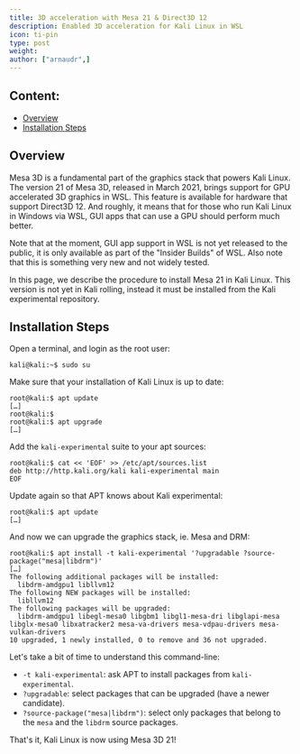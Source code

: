 ```yaml
---
title: 3D acceleration with Mesa 21 & Direct3D 12
description: Enabled 3D acceleration for Kali Linux in WSL
icon: ti-pin
type: post
weight:
author: ["arnaudr",]
---
```


## Content:

- [Overview](#overview)
- [Installation Steps](#installation-steps)

## Overview

Mesa 3D is a fundamental part of the graphics stack that powers Kali Linux. The version 21 of Mesa 3D, released in March 2021, brings support for GPU accelerated 3D graphics in WSL. This feature is available for hardware that support Direct3D 12. And roughly, it means that for those who run Kali Linux in Windows via WSL, GUI apps that can use a GPU should perform much better.

Note that at the moment, GUI app support in WSL is not yet released to the public, it is only available as part of the "Insider Builds" of WSL. Also note that this is something very new and not widely tested.

In this page, we describe the procedure to install Mesa 21 in Kali Linux. This version is not yet in Kali rolling, instead it must be installed from the Kali experimental repository.

## Installation Steps

Open a terminal, and login as the root user:

```console
kali@kali:~$ sudo su
```

Make sure that your installation of Kali Linux is up to date:

```console
root@kali:$ apt update
[…]
root@kali:$
root@kali:$ apt upgrade
[…]
```

Add the `kali-experimental` suite to your apt sources:

```console
root@kali:$ cat << 'EOF' >> /etc/apt/sources.list
deb http://http.kali.org/kali kali-experimental main
EOF
```

Update again so that APT knows about Kali experimental:

```console
root@kali:$ apt update
[…]
```

And now we can upgrade the graphics stack, ie. Mesa and DRM:

```console
root@kali:$ apt install -t kali-experimental '?upgradable ?source-package("mesa|libdrm")'
[…]
The following additional packages will be installed:
  libdrm-amdgpu1 libllvm12
The following NEW packages will be installed:
  libllvm12
The following packages will be upgraded:
  libdrm-amdgpu1 libegl-mesa0 libgbm1 libgl1-mesa-dri libglapi-mesa libglx-mesa0 libxatracker2 mesa-va-drivers mesa-vdpau-drivers mesa-vulkan-drivers
10 upgraded, 1 newly installed, 0 to remove and 36 not upgraded.
```

Let's take a bit of time to understand this command-line:
- `-t kali-experimental`: ask APT to install packages from `kali-experimental`.
- `?upgradable`: select packages that can be upgraded (have a newer candidate).
- `?source-package("mesa|libdrm")`: select only packages that belong to the
  `mesa` and the `libdrm` source packages.

That's it, Kali Linux is now using Mesa 3D 21!
